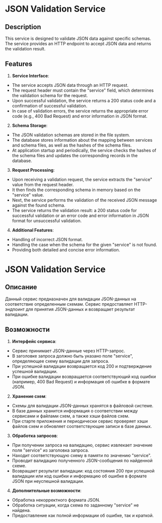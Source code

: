 # JSON Validation Service

## Description

This service is designed to validate JSON data against specific schemas. The service provides an HTTP endpoint to accept JSON data and returns the validation result.

## Features

1. **Service Interface**:
  - The service accepts JSON data through an HTTP request.
  - The request header must contain the "service" field, which determines the validation schema for the request.
  - Upon successful validation, the service returns a 200 status code and a confirmation of successful validation.
  - In case of validation errors, the service returns the appropriate error code (e.g., 400 Bad Request) and error information in JSON format.

2. **Schema Storage**:
  - The JSON validation schemas are stored in the file system.
  - The database stores information about the mapping between services and schema files, as well as the hashes of the schema files.
  - At application startup and periodically, the service checks the hashes of the schema files and updates the corresponding records in the database.

3. **Request Processing**:
  - Upon receiving a validation request, the service extracts the "service" value from the request header.
  - It then finds the corresponding schema in memory based on the "service" value.
  - Next, the service performs the validation of the received JSON message against the found schema.
  - The service returns the validation result: a 200 status code for successful validation or an error code and error information in JSON format for unsuccessful validation.

4. **Additional Features**:
  - Handling of incorrect JSON format.
  - Handling the case when the schema for the given "service" is not found.
  - Providing both detailed and concise error information.


# JSON Validation Service

## Описание

Данный сервис предназначен для валидации JSON-данных на соответствие определенным схемам. Сервис предоставляет HTTP-эндпоинт для принятия JSON-данных и возвращает результат валидации.

## Возможности

1. **Интерфейс сервиса**:
  - Сервис принимает JSON-данные через HTTP-запрос.
  - В заголовке запроса должно быть указано поле "service", определяющее схему валидации для запроса.
  - При успешной валидации возвращается код 200 и подтверждение успешной валидации.
  - При ошибке валидации возвращается соответствующий код ошибки (например, 400 Bad Request) и информация об ошибке в формате JSON.

2. **Хранение схем**:
  - Схемы для валидации JSON-данных хранятся в файловой системе.
  - В базе данных хранится информация о соответствии между сервисами и файлами схем, а также хэши файлов схем.
  - При старте приложения и периодически сервис проверяет хэши файлов схем и обновляет соответствующие записи в базе данных.

3. **Обработка запросов**:
  - При получении запроса на валидацию, сервис извлекает значение поля "service" из заголовка запроса.
  - Находит соответствующую схему в памяти по значению "service".
  - Проводит валидацию полученного JSON-сообщения по найденной схеме.
  - Возвращает результат валидации: код состояния 200 при успешной валидации или код ошибки и информацию об ошибке в формате JSON при неуспешной валидации.

4. **Дополнительные возможности**:
  - Обработка некорректного формата JSON.
  - Обработка ситуации, когда схема по заданному "service" не найдена.
  - Предоставление как полной информации об ошибке, так и краткой.
